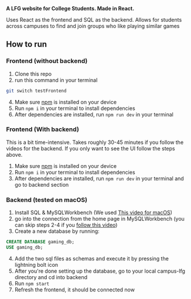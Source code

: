**A LFG website for College Students. Made in React.**

Uses React as the frontend and SQL as the backend. Allows for students across campuses to find and join groups who like playing similar games

## How to run

### Frontend (without backend)
1. Clone this repo
2. run this command in your terminal
```bash
git switch testFrontend
```
4. Make sure [npm](https://nodejs.org/en/download/package-manager) is installed on your device
5. Run `npm i` in your terminal to install dependencies
6. After dependencies are installed, run `npm run dev` in your terminal


### Frontend (With backend)
This is a bit time-intensive. Takes roughly 30-45 minutes if you follow the videos for the backend. If you only want to see the UI follow the steps above.
1. Make sure [npm](https://nodejs.org/en/download/package-manager) is installed on your device
2. Run `npm i` in your terminal to install dependencies
3. After dependencies are installed, run `npm run dev` in your terminal and go to backend section

### Backend (tested on macOS)
1. Install SQL & MySQLWorkbench (We used [This video for macOS](https://www.youtube.com/watch?v=3BFxALltQaM))
2. go into the connection from the home page in MySQLWorkbench (you can skip steps 2-4 if you [follow this video](https://www.youtube.com/watch?v=wALCw0F8e9M))
3. Create a new database by running:
```sql
CREATE DATABASE gaming_db;
USE gaming_db;
```
4. Add the two sql files as schemas and execute it by pressing the lightning bolt icon
5. After you're done setting up the database, go to your local campus-lfg directory and cd into backend
6. Run `npm start`
7. Refresh the frontend, it should be connected now
